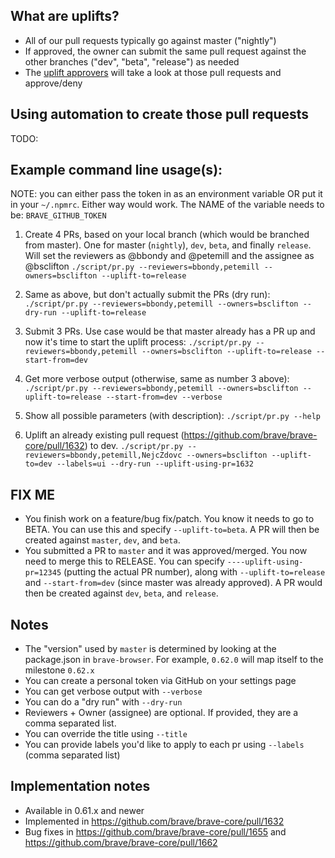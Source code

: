 ## What are uplifts?
- All of our pull requests typically go against master ("nightly")
- If approved, the owner can submit the same pull request against the other branches ("dev", "beta", "release") as needed
- The [uplift approvers](https://github.com/brave/brave-browser/wiki/Triage-Guidelines#uplift-approvers) will take a look at those pull requests and approve/deny

## Using automation to create those pull requests
TODO:

## Example command line usage(s):
NOTE: you can either pass the token in as an environment variable OR put it in your `~/.npmrc`. Either way would work. The NAME of the variable needs to be: `BRAVE_GITHUB_TOKEN`

1. Create 4 PRs, based on your local branch (which would be branched from master). One for master (`nightly`), `dev`, `beta`, and finally `release`. Will set the reviewers as @bbondy and @petemill and the assignee as @bsclifton 
`./script/pr.py --reviewers=bbondy,petemill --owners=bsclifton --uplift-to=release`

2. Same as above, but don't actually submit the PRs (dry run):
`./script/pr.py --reviewers=bbondy,petemill --owners=bsclifton --dry-run --uplift-to=release`

3. Submit 3 PRs. Use case would be that master already has a PR up and now it's time to start the uplift process:
`./script/pr.py --reviewers=bbondy,petemill --owners=bsclifton --uplift-to=release --start-from=dev`

4. Get more verbose output (otherwise, same as number 3 above):
`./script/pr.py --reviewers=bbondy,petemill --owners=bsclifton --uplift-to=release --start-from=dev --verbose`

5. Show all possible parameters (with description):
`./script/pr.py --help`

6. Uplift an already existing pull request (https://github.com/brave/brave-core/pull/1632) to dev.
`./script/pr.py --reviewers=bbondy,petemill,NejcZdovc --owners=bsclifton --uplift-to=dev --labels=ui --dry-run --uplift-using-pr=1632`

## FIX ME
- You finish work on a feature/bug fix/patch. You know it needs to go to BETA. You can use this and specify `--uplift-to=beta`. A PR will then be created against `master`, `dev`, and `beta`.
- You submitted a PR to `master` and it was approved/merged. You now need to merge this to RELEASE. You can specify `----uplift-using-pr=12345` (putting the actual PR number), along with `--uplift-to=release` and `--start-from=dev` (since master was already approved). A PR would then be created against `dev`, `beta`, and `release`.

## Notes
- The "version" used by `master` is determined by looking at the package.json in `brave-browser`. For example, `0.62.0` will map itself to the milestone `0.62.x`
- You can create a personal token via GitHub on your settings page
- You can get verbose output with `--verbose`
- You can do a "dry run" with `--dry-run`
- Reviewers + Owner (assignee) are optional. If provided, they are a comma separated list.
- You can override the title using `--title`
- You can provide labels you'd like to apply to each pr using `--labels` (comma separated list)

## Implementation notes
- Available in 0.61.x and newer
- Implemented in https://github.com/brave/brave-core/pull/1632
- Bug fixes in https://github.com/brave/brave-core/pull/1655 and https://github.com/brave/brave-core/pull/1662